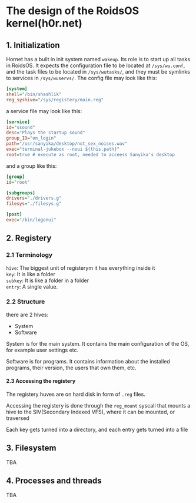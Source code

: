 # The design of the RoidsOS kernel(h0r.net)
## 1. Initialization
Hornet has a built in init system named `wakeup`.
Its role is to start up all tasks in RoidsOS.
It expects the configuration file to be located at `/sys/wu.conf`, and the task files to be located in `/sys/wutasks/`, and they must be symlinks to services in `/sys/wuservs/`. The config file may look like this:
```ini
[system]
shell="/bin/shashlik"
reg_syshive="/sys/registery/main.reg"
```
a service file may look like this:
```ini
[service]
id="ssound"
desc="Plays the startup sound"
group_ID="on_login"
path="/usr/sanyika/desktop/not_sex_noises.wav"
exec="terminal-jukebox --noui ${this.path}"
root=true # execute as root, needed to acceess Sanyika's desktop
```
and a group like this:
```ini
[group]
id="root"

[subgroups]
drivers="./drivers.g"
filesys="./filesys.g"

[post]
exec="/bin/logonui"
```
## 2. Registery
### 2.1 Terminology
`hive`: The biggest unit of registerym it has everything inside it</br>
`key`: It is like a folder</br>
`subkey`: It is like a folder in a folder</br>
`entry`: A single value.
### 2.2 Structure
there are 2 hives:

- System
- Software

System is for the main system. It contains the main configuration of the OS, for example user settings etc.

Software is for programs. It contains information about the installed programs, their version, the users that own them, etc.

#### 2.3 Accessing the registery

The registery huves are on hard disk in form of `.reg` files.

Accessing the registery is done through the `reg_mount` syscall that mounts a hive to the SIV(Secondary Indexed VFS), where it can be mounted, or traversed

Each key gets turned into a directory, and each entry gets turned into a file

## 3. Filesystem
TBA
## 4. Processes and threads
TBA
